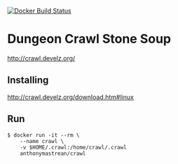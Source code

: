 [![Docker Build Status](https://img.shields.io/docker/build/anthonymastrean/crawl.svg)](https://hub.docker.com/r/anthonymastrean/crawl/builds/)

# Dungeon Crawl Stone Soup

http://crawl.develz.org/

## Installing

http://crawl.develz.org/download.htm#linux

## Run

```
$ docker run -it --rm \
    --name crawl \
    -v $HOME/.crawl:/home/crawl/.crawl
    anthonymastrean/crawl
```
